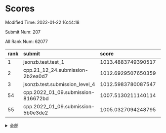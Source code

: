 # Scores

Modified Time: 2022-01-22 16:44:18

Submit Num: 207

All Rank Num: 62077

| rank |               submit               |       score        |       sigma        | pk_num |
| :--- | :--------------------------------- | :----------------- | :----------------- | :----- |
| 1    | jsonzb.test.test_1                 | 1013.4883749390517 | 0.8200783269414766 | 1200   |
| 2    | cpp.21_12_24.submission-2b2ea0d7   | 1012.6929507650359 | 0.7798834938798522 | 1202   |
| 3    | jsonzb.test.submission_level_4     | 1012.5983780087547 | 0.8001775813000966 | 1192   |
| 54   | cpp.2022_01_09.submission-816672bd | 1007.5130211140114 | 0.7228656386935864 | 1193   |
| 55   | cpp.2022_01_09.submission-5b0e3de2 | 1005.0327094248795 | 0.7230313506490736 | 1200   |


<details>
<summary>全部</summary>

| rank |                 submit                 |       score        |       sigma        | pk_num |
| :--- | :------------------------------------- | :----------------- | :----------------- | :----- |
| 1    | jsonzb.test.test_1                     | 1013.4883749390517 | 0.8200783269414766 | 1200   |
| 2    | cpp.21_12_24.submission-2b2ea0d7       | 1012.6929507650359 | 0.7798834938798522 | 1202   |
| 3    | jsonzb.test.submission_level_4         | 1012.5983780087547 | 0.8001775813000966 | 1192   |
| 4    | gobigger.level_3.submission_level_3_40 | 1011.7970412159214 | 0.8068880637776251 | 1199   |
| 5    | gobigger.level_3.submission_level_3_8  | 1011.5596328000295 | 0.7864626207701999 | 1197   |
| 6    | gobigger.level_3.submission_level_3_4  | 1011.0640385001118 | 0.7679752844308481 | 1201   |
| 7    | gobigger.level_3.submission_level_3_15 | 1011.0562308432378 | 0.7582750767110454 | 1200   |
| 8    | gobigger.level_3.submission_level_3_45 | 1011.0062815028182 | 0.7574996529357798 | 1197   |
| 9    | gobigger.level_3.submission_level_3_18 | 1010.9551587345952 | 0.7782356048793486 | 1202   |
| 10   | gobigger.level_3.submission_level_3_1  | 1010.9260607254658 | 0.7652178023532518 | 1200   |
| 11   | gobigger.level_3.submission_level_3_46 | 1010.827417133118  | 0.7671201968954482 | 1202   |
| 12   | gobigger.level_3.submission_level_3_24 | 1010.797249006985  | 0.7792302064104462 | 1203   |
| 13   | gobigger.level_3.submission_level_3_23 | 1010.7364798198622 | 0.7985634872769024 | 1200   |
| 14   | gobigger.level_3.submission_level_3_5  | 1010.6324394537592 | 0.754383558207183  | 1202   |
| 15   | gobigger.level_3.submission_level_3_37 | 1010.5455571368884 | 0.7556057785200702 | 1202   |
| 16   | gobigger.level_3.submission_level_3_10 | 1010.3780700759667 | 0.7827780127309568 | 1202   |
| 17   | gobigger.level_3.submission_level_3_42 | 1010.2964220701791 | 0.7563117212756195 | 1197   |
| 18   | gobigger.level_3.submission_level_3_35 | 1010.1870769179814 | 0.7521649247545762 | 1197   |
| 19   | gobigger.level_3.submission_level_3_49 | 1010.073327868881  | 0.758096648073168  | 1204   |
| 20   | gobigger.level_3.submission_level_3_20 | 1009.9650664313308 | 0.7574818701054805 | 1198   |
| 21   | gobigger.level_3.submission_level_3_41 | 1009.9514458226721 | 0.7711640544590842 | 1205   |
| 22   | gobigger.level_3.submission_level_3_26 | 1009.9271969708727 | 0.7810621720281887 | 1199   |
| 23   | gobigger.level_3.submission_level_3_34 | 1009.9165325801183 | 0.7327486527445802 | 1200   |
| 24   | gobigger.level_3.submission_level_3_11 | 1009.7873138365819 | 0.7583862433999964 | 1198   |
| 25   | gobigger.level_3.submission_level_3_13 | 1009.6714701193785 | 0.7644234389114726 | 1197   |
| 26   | gobigger.level_3.submission_level_3_25 | 1009.6686480300162 | 0.7567463293718948 | 1200   |
| 27   | gobigger.level_3.submission_level_3_32 | 1009.6670529344814 | 0.7449326298908521 | 1194   |
| 28   | gobigger.level_3.submission_level_3_12 | 1009.6523249029269 | 0.7493951399471905 | 1197   |
| 29   | gobigger.level_3.submission_level_3_29 | 1009.5949000110494 | 0.7529547399621922 | 1199   |
| 30   | gobigger.level_3.submission_level_3_6  | 1009.5494107899437 | 0.7592816479417871 | 1200   |
| 31   | gobigger.level_3.submission_level_3_2  | 1009.534793530375  | 0.767783292735648  | 1201   |
| 32   | gobigger.level_3.submission_level_3_19 | 1009.4190226780801 | 0.7548448884813819 | 1201   |
| 33   | gobigger.level_3.submission_level_3_33 | 1009.4085202955868 | 0.7525783368376072 | 1191   |
| 34   | gobigger.level_3.submission_level_3_43 | 1009.3811345422976 | 0.7525684631233093 | 1198   |
| 35   | gobigger.level_3.submission_level_3_9  | 1009.2722040343385 | 0.7813368222803758 | 1201   |
| 36   | gobigger.level_3.submission_level_3_38 | 1009.2459632519283 | 0.7717072689725254 | 1195   |
| 37   | gobigger.level_3.submission_level_3_3  | 1009.2209251147699 | 0.7475315331358334 | 1199   |
| 38   | gobigger.level_3.submission_level_3_21 | 1009.1876373133865 | 0.7392970716876274 | 1199   |
| 39   | gobigger.level_3.submission_level_3_39 | 1009.1474192123545 | 0.7514277253441157 | 1203   |
| 40   | gobigger.level_3.submission_level_3_44 | 1009.146060088234  | 0.7561735318601341 | 1198   |
| 41   | gobigger.level_3.submission_level_3_17 | 1009.0346524879941 | 0.7452713777366856 | 1194   |
| 42   | gobigger.level_3.submission_level_3_28 | 1008.9387277595027 | 0.7358719775442109 | 1200   |
| 43   | gobigger.level_3.submission_level_3_22 | 1008.9379308904383 | 0.7355357807042835 | 1203   |
| 44   | gobigger.level_3.submission_level_3_0  | 1008.8755564760694 | 0.7563181833075356 | 1195   |
| 45   | gobigger.level_3.submission_level_3_14 | 1008.864929710381  | 0.7584199715388773 | 1200   |
| 46   | gobigger.level_3.submission_level_3_30 | 1008.8610359524411 | 0.7600724325697013 | 1201   |
| 47   | gobigger.level_3.submission_level_3_48 | 1008.7767725775212 | 0.7505007854909008 | 1198   |
| 48   | gobigger.level_3.submission_level_3_31 | 1008.7653071914027 | 0.7429976673243608 | 1197   |
| 49   | gobigger.level_3.submission_level_3_47 | 1008.3543951234071 | 0.7545629676887802 | 1197   |
| 50   | gobigger.level_3.submission_level_3_36 | 1008.1691159018009 | 0.7450973980816226 | 1202   |
| 51   | gobigger.level_3.submission_level_3_16 | 1008.0638129948659 | 0.7425066797152202 | 1199   |
| 52   | gobigger.level_3.submission_level_3_27 | 1008.0090012850329 | 0.7497319716348344 | 1205   |
| 53   | gobigger.level_3.submission_level_3_7  | 1007.9523986111631 | 0.7398338468516147 | 1197   |
| 54   | cpp.2022_01_09.submission-816672bd     | 1007.5130211140114 | 0.7228656386935864 | 1193   |
| 55   | cpp.2022_01_09.submission-5b0e3de2     | 1005.0327094248795 | 0.7230313506490736 | 1200   |
| 56   | gobigger.level_1.submission_level_1_3  | 1004.6993002362409 | 0.7190145504777179 | 1204   |
| 57   | gobigger.level_1.submission_level_1_39 | 1004.6577125227893 | 0.709078408750791  | 1199   |
| 58   | gobigger.level_1.submission_level_1_28 | 1004.6088069598267 | 0.7207033000378996 | 1207   |
| 59   | gobigger.level_1.submission_level_1_26 | 1004.5464814633565 | 0.7249073190950113 | 1194   |
| 60   | gobigger.level_1.submission_level_1_23 | 1004.5248503893343 | 0.7128097490372034 | 1201   |
| 61   | gobigger.level_1.submission_level_1_12 | 1004.4184477585897 | 0.7151855260476637 | 1200   |
| 62   | gobigger.level_1.submission_level_1_36 | 1004.3798924357441 | 0.7169381150110421 | 1197   |
| 63   | gobigger.level_1.submission_level_1_19 | 1004.376863742558  | 0.7157553345290723 | 1200   |
| 64   | gobigger.level_1.submission_level_1_25 | 1004.3236540496291 | 0.7138018079587473 | 1204   |
| 65   | gobigger.level_1.submission_level_1_32 | 1004.283614879772  | 0.7173388693534298 | 1200   |
| 66   | gobigger.level_1.submission_level_1_27 | 1004.2259111000919 | 0.7232475589793866 | 1205   |
| 67   | gobigger.level_1.submission_level_1_4  | 1003.9389113348917 | 0.709042872638968  | 1196   |
| 68   | gobigger.level_1.submission_level_1_43 | 1003.8592593079222 | 0.7218561283707858 | 1202   |
| 69   | gobigger.level_1.submission_level_1_17 | 1003.8273996465953 | 0.7133209223107192 | 1201   |
| 70   | gobigger.level_1.submission_level_1_45 | 1003.7578166218991 | 0.7081959687252705 | 1197   |
| 71   | gobigger.level_1.submission_level_1_37 | 1003.6743823392219 | 0.7155117782116645 | 1197   |
| 72   | gobigger.level_1.submission_level_1_46 | 1003.6704394869794 | 0.7164550498583488 | 1199   |
| 73   | gobigger.level_1.submission_level_1_30 | 1003.6527304414927 | 0.710552124449899  | 1192   |
| 74   | gobigger.level_1.submission_level_1_11 | 1003.6452413625329 | 0.7167700688109969 | 1202   |
| 75   | gobigger.level_1.submission_level_1_2  | 1003.5907399047763 | 0.7147595079447426 | 1200   |
| 76   | gobigger.level_1.submission_level_1_41 | 1003.5453250733816 | 0.7117551413763331 | 1201   |
| 77   | gobigger.level_1.submission_level_1_24 | 1003.5052625924394 | 0.7212225886479638 | 1202   |
| 78   | gobigger.level_1.submission_level_1_20 | 1003.4720219258465 | 0.7071068655226738 | 1197   |
| 79   | gobigger.level_1.submission_level_1_31 | 1003.4516909889913 | 0.7216087443608677 | 1201   |
| 80   | gobigger.level_1.submission_level_1_8  | 1003.374156941842  | 0.7041681256170361 | 1202   |
| 81   | gobigger.level_1.submission_level_1_5  | 1003.3052529498133 | 0.723763598362982  | 1200   |
| 82   | gobigger.level_1.submission_level_1_1  | 1003.3032501745395 | 0.7206479011320446 | 1204   |
| 83   | gobigger.level_1.submission_level_1_40 | 1003.2959143280252 | 0.7193993410106151 | 1196   |
| 84   | gobigger.level_1.submission_level_1_22 | 1003.2088236675119 | 0.7216782389855503 | 1201   |
| 85   | gobigger.level_1.submission_level_1_34 | 1003.2007754033988 | 0.7344347285973872 | 1204   |
| 86   | gobigger.level_1.submission_level_1_16 | 1003.1485674854409 | 0.7132284684734866 | 1202   |
| 87   | gobigger.level_1.submission_level_1_38 | 1003.0684542447752 | 0.7240843390403275 | 1198   |
| 88   | gobigger.level_1.submission_level_1_33 | 1003.0377044399407 | 0.7145070003521797 | 1204   |
| 89   | gobigger.level_1.submission_level_1_13 | 1002.9706986716037 | 0.712059035046585  | 1194   |
| 90   | gobigger.level_1.submission_level_1_49 | 1002.9470192268823 | 0.7039918493846403 | 1201   |
| 91   | gobigger.level_1.submission_level_1_18 | 1002.9136783686316 | 0.7219450904884964 | 1199   |
| 92   | gobigger.level_1.submission_level_1_9  | 1002.7577274755945 | 0.7120389704219977 | 1198   |
| 93   | gobigger.level_1.submission_level_1_14 | 1002.7527672853439 | 0.7206665226916719 | 1199   |
| 94   | gobigger.level_1.submission_level_1_15 | 1002.7054210533723 | 0.715929141011719  | 1201   |
| 95   | gobigger.level_1.submission_level_1_35 | 1002.7039384481736 | 0.7209717507160003 | 1197   |
| 96   | gobigger.level_1.submission_level_1_42 | 1002.6690970626267 | 0.7073401111101212 | 1198   |
| 97   | gobigger.level_1.submission_level_1_0  | 1002.5917013687358 | 0.7101708543372456 | 1193   |
| 98   | gobigger.level_1.submission_level_1_48 | 1002.5861887312946 | 0.7219185417567147 | 1207   |
| 99   | gobigger.level_1.submission_level_1_29 | 1002.4840697572587 | 0.7127868231630958 | 1197   |
| 100  | gobigger.level_1.submission_level_1_47 | 1002.4671574721656 | 0.7169992180412149 | 1199   |
| 101  | gobigger.level_1.submission_level_1_21 | 1002.3695859146641 | 0.7157836206584971 | 1198   |
| 102  | gobigger.level_1.submission_level_1_10 | 1002.1234516421191 | 0.7135290512848301 | 1201   |
| 103  | gobigger.level_1.submission_level_1_6  | 1002.104749127156  | 0.7062428545233935 | 1205   |
| 104  | gobigger.level_1.submission_level_1_44 | 1001.6539027687032 | 0.7006604509440052 | 1195   |
| 105  | gobigger.level_1.submission_level_1_7  | 1001.536238560913  | 0.7159360596970169 | 1203   |
| 106  | gobigger.random.submission_random_30   | 996.8718576216215  | 0.7155179126500246 | 1196   |
| 107  | gobigger.random.submission_random_36   | 996.8241787349493  | 0.7142863587756516 | 1200   |
| 108  | gobigger.random.submission_random_13   | 996.7942546889388  | 0.7218996032537698 | 1202   |
| 109  | gobigger.random.submission_random_4    | 996.6080911492113  | 0.7155186872156527 | 1202   |
| 110  | gobigger.random.submission_random_48   | 996.5725372026943  | 0.7057763232379592 | 1203   |
| 111  | gobigger.random.submission_random_31   | 996.5211974474876  | 0.7079718111877022 | 1202   |
| 112  | gobigger.random.submission_random_17   | 996.4210341172483  | 0.7053260945090634 | 1198   |
| 113  | gobigger.random.submission_random_1    | 996.3003320151686  | 0.7121448604731827 | 1199   |
| 114  | gobigger.random.submission_random_18   | 996.2823220068623  | 0.7040927155774483 | 1197   |
| 115  | gobigger.random.submission_random_7    | 996.2272832314924  | 0.7047455283221504 | 1201   |
| 116  | gobigger.random.submission_random_44   | 996.2208690393106  | 0.7059567991725056 | 1203   |
| 117  | gobigger.random.submission_random_39   | 996.1694162817291  | 0.7061871090008215 | 1201   |
| 118  | gobigger.random.submission_random_37   | 996.167746355743   | 0.7154841969163729 | 1194   |
| 119  | gobigger.random.submission_random_34   | 996.1249289749176  | 0.7171612479924471 | 1206   |
| 120  | gobigger.random.submission_random_16   | 996.1241880675036  | 0.7177293241242636 | 1197   |
| 121  | gobigger.random.submission_random_38   | 996.0983649731564  | 0.7079196255941304 | 1201   |
| 122  | gobigger.random.submission_random_15   | 996.0735115293519  | 0.7174094688880686 | 1199   |
| 123  | gobigger.random.submission_random_5    | 996.0306621596793  | 0.7078028640309536 | 1207   |
| 124  | gobigger.random.submission_random_3    | 996.0086643085516  | 0.7157905778160895 | 1202   |
| 125  | gobigger.random.submission_random_40   | 995.977045543559   | 0.7201442484780248 | 1197   |
| 126  | gobigger.random.submission_random_14   | 995.9746944116242  | 0.7172536667611921 | 1205   |
| 127  | gobigger.random.submission_random_24   | 995.9721037362539  | 0.7263002381327257 | 1196   |
| 128  | gobigger.random.submission_random_2    | 995.9674273733976  | 0.7032006566625872 | 1205   |
| 129  | gobigger.random.submission_random_47   | 995.9514964553313  | 0.7018564055203109 | 1197   |
| 130  | gobigger.random.submission_random_41   | 995.9030829109996  | 0.7041082068656778 | 1203   |
| 131  | gobigger.random.submission_random_46   | 995.8782853356006  | 0.7029672646084569 | 1192   |
| 132  | gobigger.random.submission_random_29   | 995.8492059302762  | 0.6999548482902817 | 1201   |
| 133  | gobigger.random.submission_random_26   | 995.8417246562419  | 0.7077270206354404 | 1202   |
| 134  | gobigger.random.submission_random_33   | 995.6767833819949  | 0.7089472463304003 | 1195   |
| 135  | gobigger.random.submission_random_22   | 995.6596638245161  | 0.700627370577179  | 1202   |
| 136  | gobigger.random.submission_random_25   | 995.5843770869662  | 0.7138810272458206 | 1201   |
| 137  | gobigger.random.submission_random_32   | 995.5574004398471  | 0.7104295996166287 | 1196   |
| 138  | gobigger.random.submission_random_42   | 995.5469154007509  | 0.6996051314751164 | 1199   |
| 139  | gobigger.random.submission_random_8    | 995.503406616531   | 0.7172438999714832 | 1201   |
| 140  | gobigger.random.submission_random_20   | 995.4677271963919  | 0.715906011027531  | 1194   |
| 141  | gobigger.random.submission_random_9    | 995.3822407710644  | 0.7363670520142916 | 1202   |
| 142  | gobigger.random.submission_random_23   | 995.368523749901   | 0.7091957896715829 | 1198   |
| 143  | gobigger.random.submission_random_19   | 995.362006460994   | 0.7132803893554198 | 1204   |
| 144  | gobigger.random.submission_random_12   | 995.3579686201788  | 0.7103839123656347 | 1201   |
| 145  | gobigger.random.submission_random_27   | 995.3269693298923  | 0.7145776297980931 | 1202   |
| 146  | gobigger.random.submission_random_35   | 995.3225300785333  | 0.7202264103625713 | 1198   |
| 147  | gobigger.random.submission_random_21   | 995.2893506282448  | 0.7171315722696816 | 1205   |
| 148  | gobigger.random.submission_random_10   | 995.2381833213194  | 0.7108338765273773 | 1201   |
| 149  | gobigger.random.submission_random_0    | 995.0410857448124  | 0.7093558938129046 | 1199   |
| 150  | gobigger.random.submission_random_43   | 994.9742901953442  | 0.7142114461769159 | 1201   |
| 151  | gobigger.random.submission_random_11   | 994.9736001375859  | 0.7108002782758089 | 1198   |
| 152  | gobigger.random.submission_random_28   | 994.9685531340743  | 0.7030366543478369 | 1201   |
| 153  | gobigger.random.submission_random_49   | 994.9392609802806  | 0.7081215967845158 | 1196   |
| 154  | gobigger.random.submission_random_45   | 994.6198919152338  | 0.731184125033379  | 1197   |
| 155  | gobigger.random.submission_random_6    | 994.5186124581548  | 0.7056442077744937 | 1198   |
| 156  | gobigger.level_2.submission_level_2_41 | 993.9852550193436  | 0.7241146287874796 | 1199   |
| 157  | gobigger.level_2.submission_level_2_6  | 993.5875341790213  | 0.7422824787542219 | 1201   |
| 158  | gobigger.level_2.submission_level_2_14 | 993.5805065389117  | 0.729133780548617  | 1202   |
| 159  | gobigger.level_2.submission_level_2_44 | 993.4522065050501  | 0.7312217482104804 | 1197   |
| 160  | gobigger.level_2.submission_level_2_30 | 993.300681348706   | 0.7221570310278395 | 1195   |
| 161  | gobigger.level_2.submission_level_2_3  | 993.1320417827745  | 0.7325896811945041 | 1203   |
| 162  | gobigger.level_2.submission_level_2_49 | 993.1268326327197  | 0.7337118095528604 | 1201   |
| 163  | gobigger.level_2.submission_level_2_9  | 992.9428541939021  | 0.7373699656628914 | 1196   |
| 164  | gobigger.level_2.submission_level_2_5  | 992.8507386277444  | 0.7298412794099156 | 1203   |
| 165  | gobigger.level_2.submission_level_2_48 | 992.794316135531   | 0.7396564361797523 | 1197   |
| 166  | gobigger.level_2.submission_level_2_25 | 992.7607253003379  | 0.7397731445253141 | 1203   |
| 167  | gobigger.level_2.submission_level_2_21 | 992.6831354666643  | 0.7598204895580625 | 1200   |
| 168  | gobigger.level_2.submission_level_2_45 | 992.6737024671174  | 0.7293778573601492 | 1195   |
| 169  | gobigger.level_2.submission_level_2_32 | 992.6521681921259  | 0.7286881104794016 | 1205   |
| 170  | gobigger.level_2.submission_level_2_31 | 992.6077879101337  | 0.756345404554282  | 1196   |
| 171  | gobigger.level_2.submission_level_2_26 | 992.595921867548   | 0.7448941157203262 | 1199   |
| 172  | gobigger.level_2.submission_level_2_2  | 992.5385935076145  | 0.7453721405727353 | 1198   |
| 173  | gobigger.level_2.submission_level_2_47 | 992.5204198767365  | 0.7402582468070662 | 1198   |
| 174  | gobigger.level_2.submission_level_2_7  | 992.4998468556863  | 0.7420161500314427 | 1195   |
| 175  | gobigger.level_2.submission_level_2_20 | 992.4992022770668  | 0.7470056311597649 | 1202   |
| 176  | gobigger.level_2.submission_level_2_29 | 992.4922418260019  | 0.7354540799329171 | 1202   |
| 177  | gobigger.level_2.submission_level_2_24 | 992.4279110299042  | 0.7482321692591767 | 1197   |
| 178  | gobigger.level_2.submission_level_2_4  | 992.4163324312204  | 0.7303961040267598 | 1201   |
| 179  | gobigger.level_2.submission_level_2_46 | 992.4113212621934  | 0.7400985682671104 | 1197   |
| 180  | gobigger.level_2.submission_level_2_40 | 992.2207557237354  | 0.7337935990248459 | 1199   |
| 181  | gobigger.level_2.submission_level_2_15 | 992.0664250335047  | 0.7339966008174995 | 1196   |
| 182  | gobigger.level_2.submission_level_2_39 | 992.0564151544235  | 0.7588768984765111 | 1205   |
| 183  | gobigger.level_2.submission_level_2_12 | 991.9517597695959  | 0.7679247866708122 | 1200   |
| 184  | gobigger.level_2.submission_level_2_10 | 991.889739909087   | 0.7315432040994306 | 1198   |
| 185  | gobigger.level_2.submission_level_2_43 | 991.7735074746862  | 0.7443608689164869 | 1194   |
| 186  | gobigger.level_2.submission_level_2_17 | 991.7657808873898  | 0.7447489260290663 | 1198   |
| 187  | gobigger.level_2.submission_level_2_0  | 991.7620871032725  | 0.7426967349342499 | 1201   |
| 188  | gobigger.level_2.submission_level_2_42 | 991.7429897114952  | 0.7438271164602883 | 1198   |
| 189  | gobigger.level_2.submission_level_2_11 | 991.5691897391343  | 0.7520344643074474 | 1201   |
| 190  | gobigger.level_2.submission_level_2_13 | 991.5452961416067  | 0.7573980388421087 | 1199   |
| 191  | gobigger.level_2.submission_level_2_19 | 991.4927364868087  | 0.7307131924497575 | 1197   |
| 192  | gobigger.level_2.submission_level_2_27 | 991.4819719162308  | 0.7732469920182572 | 1200   |
| 193  | gobigger.level_2.submission_level_2_28 | 991.4791011249943  | 0.7495916997664469 | 1200   |
| 194  | gobigger.level_2.submission_level_2_36 | 991.4292739795658  | 0.7428959826607571 | 1196   |
| 195  | gobigger.level_2.submission_level_2_34 | 991.3686254009415  | 0.7638709010068057 | 1196   |
| 196  | gobigger.level_2.submission_level_2_23 | 991.3009350948641  | 0.7590557354976118 | 1200   |
| 197  | gobigger.level_2.submission_level_2_18 | 991.2486702532311  | 0.7395160215830152 | 1201   |
| 198  | gobigger.level_2.submission_level_2_37 | 991.244770896562   | 0.7833763230088109 | 1200   |
| 199  | gobigger.level_2.submission_level_2_33 | 991.2239065799829  | 0.739384904029818  | 1200   |
| 200  | gobigger.level_2.submission_level_2_38 | 991.1406382362056  | 0.7428171502662989 | 1200   |
| 201  | gobigger.level_2.submission_level_2_22 | 990.8159439373945  | 0.7575991117971209 | 1205   |
| 202  | gobigger.level_2.submission_level_2_1  | 990.7562173244366  | 0.7790300041890954 | 1199   |
| 203  | gobigger.level_2.submission_level_2_35 | 990.6350378922208  | 0.7565460602778264 | 1197   |
| 204  | gobigger.level_2.submission_level_2_8  | 990.5651955338121  | 0.7583738959322289 | 1206   |
| 205  | gobigger.level_2.submission_level_2_16 | 989.9530617270385  | 0.7676656677227003 | 1198   |
| 206  | gobigger.none.submission_none_0        | 977.2859662127745  | 1.284517979285068  | 1196   |
| 207  | gobigger.none.submission_none_1        | 975.9128736591176  | 1.4093756824894281 | 1205   |

</details>